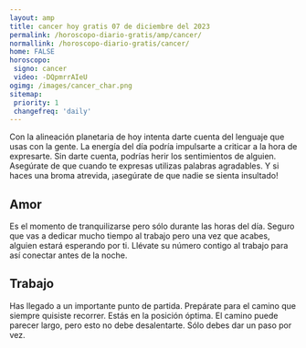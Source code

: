 ```yaml
---
layout: amp
title: cancer hoy gratis 07 de diciembre del 2023 
permalink: /horoscopo-diario-gratis/amp/cancer/
normallink: /horoscopo-diario-gratis/cancer/
home: FALSE
horoscopo:
 signo: cancer
 video: -DQpmrrAIeU
ogimg: /images/cancer_char.png
sitemap:
 priority: 1
 changefreq: 'daily'
---
```



Con la alineación planetaria de hoy intenta darte cuenta del lenguaje que usas con la gente. La energía del día podría impulsarte a criticar a la hora de expresarte. Sin darte cuenta, podrías herir los sentimientos de alguien. Asegúrate de que cuando te expresas utilizas palabras agradables. Y si haces una broma atrevida, ¡asegúrate de que nadie se sienta insultado!

## Amor

Es el momento de tranquilizarse pero sólo durante las horas del día. Seguro que vas a dedicar mucho tiempo al trabajo pero una vez que acabes, alguien estará esperando por ti. Llévate su número contigo al trabajo para así conectar antes de la noche.

## Trabajo

Has llegado a un importante punto de partida. Prepárate para el camino que siempre quisiste recorrer. Estás en la posición óptima. El camino puede parecer largo, pero esto no debe desalentarte. Sólo debes dar un paso por vez.